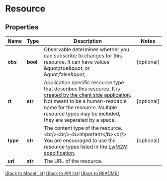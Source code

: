 # Resource

## Properties
Name | Type | Description | Notes
------------ | ------------- | ------------- | -------------
**obs** | **bool** | Observable determines whether you can subscribe to changes for this resource. It can have values \&quot;true\&quot; or \&quot;false\&quot;.  | [optional] 
**rt** | **str** | Application specific resource type that describes this resource. [It is created by the client side application](/docs/current/connecting/resource-setup-in-mbed-cloud-client.html). Not meant to be a human-readable name for the resource. Multiple resource types may be included, they are separated by a space. | [optional] 
**type** | **str** | The content type of the resource. &lt;br/&gt;&lt;br/&gt;&lt;b&gt;Important&lt;/b&gt;&lt;br/&gt; You are encouraged to use the resource types listed in the [LwM2M specification](http://technical.openmobilealliance.org/Technical/technical-information/omna/lightweight-m2m-lwm2m-object-registry).  | [optional] 
**uri** | **str** | The URL of the resource. | 

[[Back to Model list]](../README.md#documentation-for-models) [[Back to API list]](../README.md#documentation-for-api-endpoints) [[Back to README]](../README.md)


